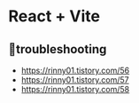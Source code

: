 # React + Vite

## :hammer:troubleshooting
- https://rinny01.tistory.com/56
- https://rinny01.tistory.com/57
- https://rinny01.tistory.com/58

